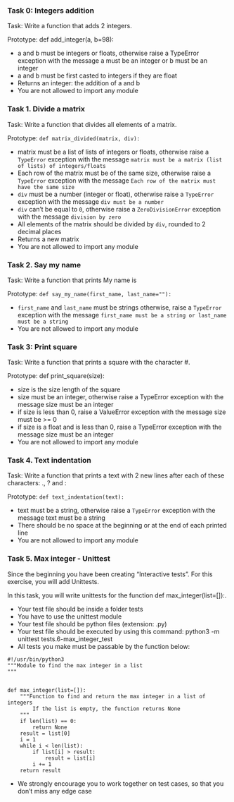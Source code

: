 ### Task 0: Integers addition

Task: Write a function that adds 2 integers.

Prototype: def add_integer(a, b=98):
* a and b must be integers or floats, otherwise raise a TypeError exception with the message a must be an integer or b must be an integer
* a and b must be first casted to integers if they are float
* Returns an integer: the addition of a and b
* You are not allowed to import any module

### Task 1. Divide a matrix

Task: Write a function that divides all elements of a matrix.

Prototype: ```def matrix_divided(matrix, div):```
* matrix must be a list of lists of integers or floats, otherwise raise a ```TypeError``` exception with the message ```matrix must be a matrix (list of lists) of integers/floats```
* Each row of the matrix must be of the same size, otherwise raise a ```TypeError``` exception with the message ```Each row of the matrix must have the same size```
* ```div``` must be a number (integer or float), otherwise raise a ```TypeError``` exception with the message ```div must be a number```
* ```div``` can’t be equal to ```0```, otherwise raise a ```ZeroDivisionError``` exception with the message ```division by zero```
* All elements of the matrix should be divided by ```div```, rounded to 2 decimal places
* Returns a new matrix
* You are not allowed to import any module

### Task 2. Say my name

Task: Write a function that prints My name is <first name> <last name>

Prototype: ```def say_my_name(first_name, last_name=""):```
* ```first_name``` and ```last_name``` must be strings otherwise, raise a ```TypeError``` exception with the message ```first_name must be a string or last_name must be a string```
* You are not allowed to import any module

### Task 3: Print square

Task: Write a function that prints a square with the character #.

Prototype: def print_square(size):
* size is the size length of the square
* size must be an integer, otherwise raise a TypeError exception with the message size must be an integer
* if size is less than 0, raise a ValueError exception with the message size must be >= 0
* if size is a float and is less than 0, raise a TypeError exception with the message size must be an integer
* You are not allowed to import any module

### Task 4. Text indentation

Task: Write a function that prints a text with 2 new lines after each of these characters: ., ? and :

Prototype: ```def text_indentation(text):```
* text must be a string, otherwise raise a ```TypeError``` exception with the message text must be a string
* There should be no space at the beginning or at the end of each printed line
* You are not allowed to import any module

### Task 5. Max integer - Unittest

Since the beginning you have been creating “Interactive tests”. For this exercise, you will add Unittests.

In this task, you will write unittests for the function def max_integer(list=[]):.

* Your test file should be inside a folder tests
* You have to use the unittest module
* Your test file should be python files (extension: .py)
* Your test file should be executed by using this command: python3 -m unittest tests.6-max_integer_test
* All tests you make must be passable by the function below:
```
#!/usr/bin/python3
"""Module to find the max integer in a list
"""


def max_integer(list=[]):
    """Function to find and return the max integer in a list of integers
        If the list is empty, the function returns None
    """
    if len(list) == 0:
        return None
    result = list[0]
    i = 1
    while i < len(list):
        if list[i] > result:
            result = list[i]
        i += 1
    return result
```
* We strongly encourage you to work together on test cases, so that you don’t miss any edge case
